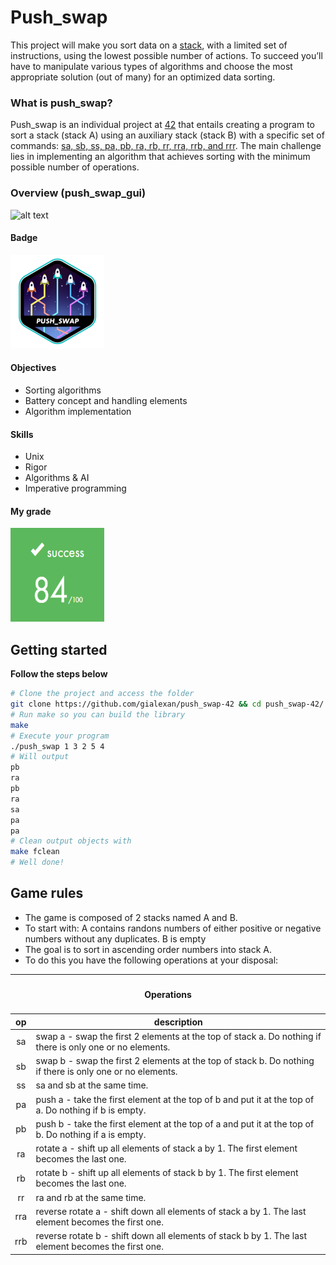 # Push_swap 
This project will make you sort data on a [stack](https://www.geeksforgeeks.org/stack-data-structure-introduction-program/), with a limited set of instructions, using the lowest possible number of actions. To succeed you’ll have to manipulate various types of algorithms and choose the most appropriate solution (out of many) for an optimized data sorting.

### What is push_swap?
Push_swap is an individual project at [42](42sp.org.br) that entails creating a program to sort a stack (stack A) using an auxiliary stack (stack B) with a specific set of commands: [sa, sb, ss, pa, pb, ra, rb, rr, rra, rrb, and rrr](#game-rules). The main challenge lies in implementing an algorithm that achieves sorting with the minimum possible number of operations.

### Overview (push_swap_gui)
![alt text](push_swap.gif)

#### Badge
<img src="push_swape.png" width="150" height="150"/>

#### Objectives
- Sorting algorithms
- Battery concept and handling elements
- Algorithm implementation

#### Skills
- Unix
- Rigor
- Algorithms & AI
- Imperative programming

#### My grade
<img src="score.png" width="150" height="150"/>

## Getting started
**Follow the steps below**

```bash
# Clone the project and access the folder
git clone https://github.com/gialexan/push_swap-42 && cd push_swap-42/
# Run make so you can build the library
make
# Execute your program
./push_swap 1 3 2 5 4
# Will output
pb
ra
pb
ra
sa
pa
pa
# Clean output objects with
make fclean
# Well done!
```
## Game rules
- The game is composed of 2 stacks named A and B.
- To start with: A contains randons numbers of either positive or negative numbers without any duplicates. B is empty
- The goal is to sort in ascending order numbers into stack A.
- To do this you have the following operations at your disposal:

<table>
	<thead>
		<tr>
			<th colspan=3><h4>Operations</h4></th>
		</tr>
		<tr>
			<th>op</th>
			<th>description</th>
		</tr>
	</thead>
	<tbody>
	</thead>
		<tr>
			<td align="center">sa</td>
			<td>swap a - swap the first 2 elements at the top of stack a. Do nothing if there is only one or no elements.</td>
		</tr>
		<tr>
			<td align="center">sb</td>
			<td>swap b - swap the first 2 elements at the top of stack b. Do nothing if there is only one or no elements.</td>
		</tr>
		<tr>
			<td align="center">ss</td>
			<td>sa and sb at the same time.</td>
		</tr>
		<tr>
			<td align="center">pa</td>
			<td>push a - take the first element at the top of b and put it at the top of a. Do nothing if b is empty.</td>
		</tr>
		<tr>
			<td align="center">pb</td>
			<td>push b - take the first element at the top of a and put it at the top of b. Do nothing if a is empty.</td>
		</tr>
		<tr>
			<td align="center">ra</td>
			<td>rotate a - shift up all elements of stack a by 1. The first element becomes the last one.</td>
		</tr>
		<tr>
			<td align="center">rb</td>
			<td>rotate b - shift up all elements of stack b by 1. The first element becomes the last one.</td>
		</tr>
		<tr>
			<td align="center">rr</td>
			<td>ra and rb at the same time.</td>
		</tr>
		<tr>
			<td align="center">rra</td>
			<td>reverse rotate a - shift down all elements of stack a by 1. The last element becomes the first one.</td>
		</tr>
		<tr>
			<td align="center">rrb</td>
			<td>reverse rotate b - shift down all elements of stack b by 1. The last element becomes the first one.</td>
		</tr>
	</tbody>
</table>
